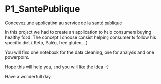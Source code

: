 # P1_SantePublique
Concevez une application au service de la santé publique

In this project we had to create an application to help consumers buying healthy food. 
The concept I choose consist helping consumer to follow his specific diet ( Keto, Paléo, free gluten....)

You will find one notebook for the data cleaning, one for analysis and one powerpoint.

Hope this will help you, and you will like the idea :-) 

Have a wonderfull day.


